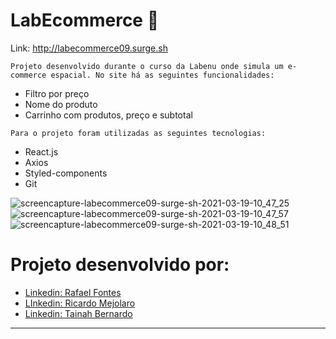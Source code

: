 # LabEcommerce 🛒

Link:
http://labecommerce09.surge.sh

```Projeto desenvolvido durante o curso da Labenu onde simula um e-commerce espacial. No site há as seguintes funcionalidades:``` 
* Filtro por preço
* Nome do produto
* Carrinho com produtos, preço e subtotal

``` Para o projeto foram utilizadas as seguintes tecnologias: ```
* React.js
* Axios
* Styled-components
* Git

![screencapture-labecommerce09-surge-sh-2021-03-19-10_47_25](https://user-images.githubusercontent.com/71162750/111790263-c703ec00-88a0-11eb-9856-4f4a48e703f5.png)
![screencapture-labecommerce09-surge-sh-2021-03-19-10_47_57](https://user-images.githubusercontent.com/71162750/111790320-d7b46200-88a0-11eb-8d06-dc21d11f5ab0.png)
![screencapture-labecommerce09-surge-sh-2021-03-19-10_48_51](https://user-images.githubusercontent.com/71162750/111790367-e13dca00-88a0-11eb-8cec-d8d97497aedb.png)

# Projeto desenvolvido por:

- [Linkedin: Rafael Fontes](https://www.linkedin.com/in/rafael-fontes-08bb621/)
- [LInkedin: Ricardo Mejolaro](https://www.linkedin.com/in/ricardo-mejolaro/)
- [Linkedin: Tainah Bernardo](https://www.linkedin.com/in/tainah-bernardo/)
---



